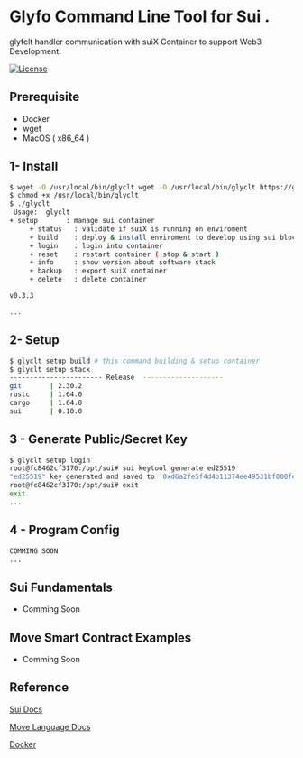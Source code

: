 
# Glyfo Command Line Tool for Sui .

glyfclt handler communication with suiX Container to support Web3 Development.

[![License](https://img.shields.io/badge/License-Apache_2.0-blue.svg)](https://opensource.org/licenses/Apache-2.0)

## Prerequisite 

+ Docker 
+ wget
+ MacOS ( x86_64 )

## 1- Install 

```bash
$ wget -O /usr/local/bin/glyclt wget -O /usr/local/bin/glyclt https://github.com/glyfo/glyclt-sui/releases/download/v0.3.3/glyclt
$ chmod +x /usr/local/bin/glyclt
$ ./glyclt
 Usage:  glyclt 
+ setup       : manage sui container 
     + status   : validate if suiX is running on enviroment 
     + build    : deploy & install enviroment to develop using sui blockchain 
     + login    : login into container 
     + reset    : restart container ( stop & start ) 
     + info     : show version about software stack 
     + backup   : export suiX container
     + delete   : delete container

v0.3.3

...
```

## 2- Setup 

```bash
$ glyclt setup build # this command building & setup container 
$ glyclt setup stack
----------------------- Release  --------------------
git       | 2.30.2
rustc     | 1.64.0
cargo     | 1.64.0
sui       | 0.10.0
```
## 3 - Generate Public/Secret Key  

```bash
$ glyclt setup login
root@fc8462cf3170:/opt/sui# sui keytool generate ed25519
"ed25519" key generated and saved to '0xd6a2fe5f4d4b11374ee49531bf000fef2c9e6548.key'
root@fc8462cf3170:/opt/sui# exit
exit
...
```

## 4 - Program Config 

```bash
COMMING SOON 
...
```

## Sui Fundamentals

+ Comming Soon 

## Move Smart Contract Examples 

+ Comming Soon

## Reference

[Sui Docs](https://sui.io/)

[Move Language Docs](https://move-book.com)

[Docker](https://docker.com)
